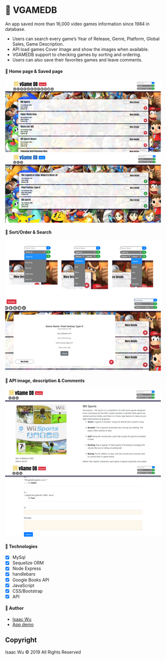 # 👾 VGAMEDB

An app saved more than 16,000 video games information since 1984 in database. 
-	Users can search every game’s Year of Release, Genre, Platform, Global Sales, Game Description.
-	API load games Cover Image and show the images when available.
-	VGAMEDB support to checking games by sorting and ordering.
-	Users can also save their favorites games and leave comments.

#### 👾 Home page & Saved page
![concert](./public/Snipaste_2019-05-01_15-53-47.png)
![concert](./public/Snipaste_2019-05-01_15-54-09.png)

#### 👾 Sort/Order & Search
![concert](./public/Snipaste_2019-05-01_15-54-28.png)
![concert](./public/Snipaste_2019-05-01_15-55-24.png)

#### 👾 API image, description  &  Comments
![concert](./public/Snipaste_2019-05-01_15-56-07.png)
![concert](./public/Snipaste_2019-05-01_15-59-05.png)
#### 👾 Technologies
- [x] MySql
- [x] Sequelize ORM
- [x] Node Express
- [x] handlebars
- [x] Google Books API
- [x] JavaScript
- [x] CSS/Bootstrap
- [x] API

#### 👾 Author
* [Isaac Wu](https://github.com/squall2046)
* [App demo](https://vgamedb.herokuapp.com/)

## Copyright
Isaac Wu © 2019 All Rights Reserved
